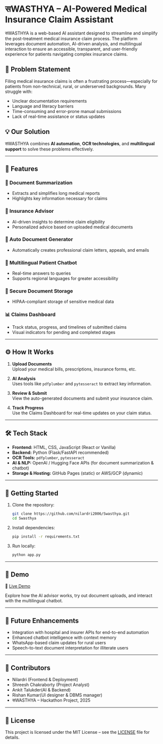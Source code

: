 # सWASTHYA – AI-Powered Medical Insurance Claim Assistant

सWASTHYA is a web-based AI assistant designed to streamline and simplify the post-treatment medical insurance claim process. The platform leverages document automation, AI-driven analysis, and multilingual interaction to ensure an accessible, transparent, and user-friendly experience for patients navigating complex insurance claims.

## 🧠 Problem Statement

Filing medical insurance claims is often a frustrating process—especially for patients from non-technical, rural, or underserved backgrounds. Many struggle with:

- Unclear documentation requirements
- Language and literacy barriers
- Time-consuming and error-prone manual submissions
- Lack of real-time assistance or status updates

## 💡 Our Solution

सWASTHYA combines **AI automation**, **OCR technologies**, and **multilingual support** to solve these problems effectively.

---

## 🔧 Features

### 📄 Document Summarization
- Extracts and simplifies long medical reports
- Highlights key information necessary for claims

### 🤖 Insurance Advisor
- AI-driven insights to determine claim eligibility
- Personalized advice based on uploaded medical documents

### 🧾 Auto Document Generator
- Automatically creates professional claim letters, appeals, and emails

### 💬 Multilingual Patient Chatbot
- Real-time answers to queries
- Supports regional languages for greater accessibility

### 🔐 Secure Document Storage
- HIPAA-compliant storage of sensitive medical data

### 📊 Claims Dashboard
- Track status, progress, and timelines of submitted claims
- Visual indicators for pending and completed stages

---

## ⚙️ How It Works

1. **Upload Documents**  
   Upload your medical bills, prescriptions, insurance forms, etc.

2. **AI Analysis**  
   Uses tools like `pdfplumber` and `pytesseract` to extract key information.

3. **Review & Submit**  
   View the auto-generated documents and submit your insurance claim.

4. **Track Progress**  
   Use the Claims Dashboard for real-time updates on your claim status.

---

## 🛠️ Tech Stack

- **Frontend:** HTML, CSS, JavaScript (React or Vanilla)
- **Backend:** Python (Flask/FastAPI recommended)
- **OCR Tools:** `pdfplumber`, `pytesseract`
- **AI & NLP:** OpenAI / Hugging Face APIs (for document summarization & chatbot)
- **Storage & Hosting:** GitHub Pages (static) or AWS/GCP (dynamic)

---

## 🚀 Getting Started

1. Clone the repository:
   ```bash
   git clone https://github.com/nilardri2006/Swasthya.git
   cd Swasthya
   ```

2. Install dependencies:
   ```bash
   pip install -r requirements.txt
   ```

3. Run locally:
   ```bash
   python app.py
   ```

---

## 🧪 Demo

🔗 [Live Demo](https://nilardri2006.github.io/Swasthya/)

Explore how the AI advisor works, try out document uploads, and interact with the multilingual chatbot.

---

## 📌 Future Enhancements

- Integration with hospital and insurer APIs for end-to-end automation
- Enhanced chatbot intelligence with context memory
- WhatsApp-based claim updates for rural users
- Speech-to-text document interpretation for illiterate users

---

## 🤝 Contributors

- Nilardri (Frontend & Deployment)
- Shreesh Chakraborty (Project Analyst)
- Ankit Talukder(AI & Backend)
- Rishan Kumar(UI designer & DBMS manager)
- सWASTHYA – Hackathon Project, 2025

---

## 📜 License

This project is licensed under the MIT License – see the [LICENSE](LICENSE) file for details.
